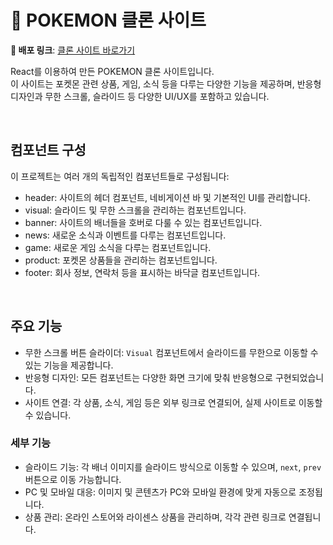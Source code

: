 # 🐣 POKEMON 클론 사이트

**🚀 배포 링크**: [클론 사이트 바로가기](https://fluffy-puffpuff-f27c33.netlify.app/)

React를 이용하여 만든 POKEMON 클론 사이트입니다.  
이 사이트는 포켓몬 관련 상품, 게임, 소식 등을 다루는 다양한 기능을 제공하며, 반응형 디자인과 무한 스크롤, 슬라이드 등 다양한 UI/UX를 포함하고 있습니다.

<br>

## 컴포넌트 구성

이 프로젝트는 여러 개의 독립적인 컴포넌트들로 구성됩니다:

- header: 사이트의 헤더 컴포넌트, 네비게이션 바 및 기본적인 UI를 관리합니다.
- visual: 슬라이드 및 무한 스크롤을 관리하는 컴포넌트입니다.
- banner: 사이트의 배너들을 호버로 다룰 수 있는 컴포넌트입니다.
- news: 새로운 소식과 이벤트를 다루는 컴포넌트입니다.
- game: 새로운 게임 소식을 다루는 컴포넌트입니다.
- product: 포켓몬 상품들을 관리하는 컴포넌트입니다.
- footer: 회사 정보, 연락처 등을 표시하는 바닥글 컴포넌트입니다.

<br>

## 주요 기능

- 무한 스크롤 버튼 슬라이더: `Visual` 컴포넌트에서 슬라이드를 무한으로 이동할 수 있는 기능을 제공합니다.
- 반응형 디자인: 모든 컴포넌트는 다양한 화면 크기에 맞춰 반응형으로 구현되었습니다.
- 사이트 연결: 각 상품, 소식, 게임 등은 외부 링크로 연결되어, 실제 사이트로 이동할 수 있습니다.

### 세부 기능

- 슬라이드 기능: 각 배너 이미지를 슬라이드 방식으로 이동할 수 있으며, `next`, `prev` 버튼으로 이동 가능합니다.
- PC 및 모바일 대응: 이미지 및 콘텐츠가 PC와 모바일 환경에 맞게 자동으로 조정됩니다.
- 상품 관리: 온라인 스토어와 라이센스 상품을 관리하며, 각각 관련 링크로 연결됩니다.

<br>
